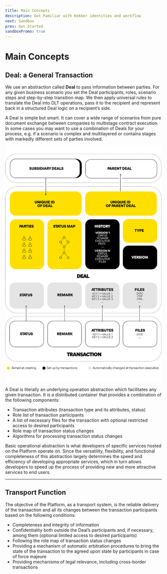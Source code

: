 ```yaml
---
title: Main Concepts
description: Get Familiar with Kekker identities and workflow
next: Sandbox
prev: Get Started
sandboxPromo: true
---
```


# Main Concepts


## Deal: a General Transaction 

We use an abstraction called **Deal** to pass information between parties. 
For any given business scenario you set the Deal participants, roles, scenario steps and step-by-step 
transition map. We then apply universal rules to translate the Deal into DLT operations, 
pass it to the recipient and represent back in a structured Deal logic on a recipient’s side. 

A Deal is simple but smart. It can cover a wide range of scenarios from pure document exchange between 
companies to multistage contract execution. In some cases you may want to use a combination of 
Deals for your process, e.g. if a scenario is complex and multilayered or contains stages with markedly 
different sets of parties involved.

![Deal Scheme](deal_scheme.png)

A Deal is literally an underlying operation abstraction which facilitates any given transaction. 
It is a distributed container that provides a combination of the following components:

* Transaction attributes (transaction type and its attributes, status)
* Role list of transaction participants
* A list of necessary files for the transaction with optional restricted access to desired participants
* Role map of transaction status changes
* Algorithms for processing transaction status changes

Basic operational abstraction is what developers of specific services hosted on the Platform operate on. 
Since the versatility, flexibility, and functional completeness of this abstraction largely determines 
the speed and efficiency of developing appropriate services, which in turn allows developers to speed up 
the process of providing new and more attractive services to end users.

***

## Transport Function

The objective of the Platform, as a transport system, is the reliable delivery of the transaction and all its changes between the transaction participants based on the following conditions:
* Completeness and integrity of information
* Confidentiality both outside the Deal’s participants and, if necessary, among them (optional limited access to desired participants)
* Following the role map of transaction status changes
* Providing a mechanism of automatic arbitration procedures to bring the state of the transaction to the agreed upon state by participants in case of force majeure
* Providing mechanisms of legal relevance, including cross-border transactions
